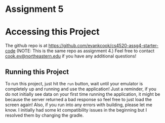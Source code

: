 # Assignment 5

# Accessing this Project
The github repo is at https://github.com/evankcook/cs4520-assg4-starter-code
(NOTE: This is the same repo as assignment 4.)
Feel free to contact cook.ev@northeastern.edu if you have any additional questions!

## Running this Project
To run this project, just hit the `run` button, wait until your emulator is completely up and 
running and use the application!
Just a reminder, if you do not initially see data on your first time running the application, 
it might be because the server returned a bad response so feel free to just load the screen again!
Also, if you run into any errors with building, please let me know. I initially had some kt 
compatibility issues in the beginning but I resolved them by changing the gradle. 